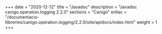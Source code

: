 +++
date        = "2020-12-12"
title       = "Javadoc"
description = "Javadoc canigo.operation.logging 2.2.0"
sections    = "Canigó"
enllac		= "/documentacio-llibreries/canigo.operation.logging/2.2.0/site/apidocs/index.html"
weight		= 1
+++
